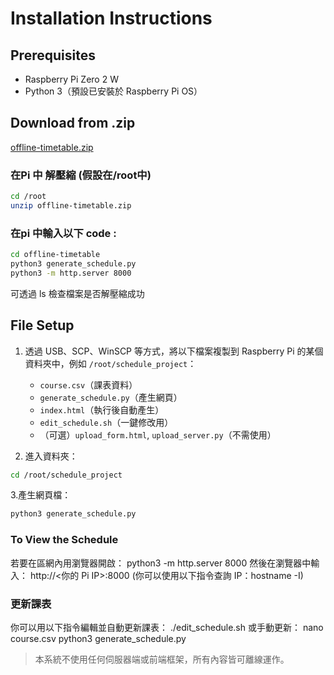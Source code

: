 # Installation Instructions

## Prerequisites

- Raspberry Pi Zero 2 W
- Python 3（預設已安裝於 Raspberry Pi OS）


## Download from .zip
[offline-timetable.zip](https://github.com/user-attachments/files/20649531/offline-timetable.zip)

### 在Pi 中 解壓縮 (假設在/root中)
```bash
cd /root
unzip offline-timetable.zip
```

### 在pi 中輸入以下 code :
```bash
cd offline-timetable
python3 generate_schedule.py
python3 -m http.server 8000
```

可透過 ls 檢查檔案是否解壓縮成功

## File Setup

1. 透過 USB、SCP、WinSCP 等方式，將以下檔案複製到 Raspberry Pi 的某個資料夾中，例如 `/root/schedule_project`：

   - `course.csv`（課表資料）
   - `generate_schedule.py`（產生網頁）
   - `index.html`（執行後自動產生）
   - `edit_schedule.sh`（一鍵修改用）
   - （可選）`upload_form.html`, `upload_server.py`（不需使用）

2. 進入資料夾：

```bash
cd /root/schedule_project
```
3.產生網頁檔：
```bash
python3 generate_schedule.py
```
### To View the Schedule
若要在區網內用瀏覽器開啟：
python3 -m http.server 8000
然後在瀏覽器中輸入：
http://<你的 Pi IP>:8000
(你可以使用以下指令查詢 IP：hostname -I)

### 更新課表

你可以用以下指令編輯並自動更新課表：
./edit_schedule.sh
或手動更新：
nano course.csv
python3 generate_schedule.py

> 本系統不使用任何伺服器端或前端框架，所有內容皆可離線運作。
